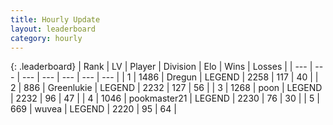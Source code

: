 ```yaml
---
title: Hourly Update
layout: leaderboard
category: hourly
---
```


{: .leaderboard}
| Rank | LV | Player | Division | Elo | Wins | Losses |
| --- | --- | --- | --- | --- | --- | --- |
| <span data-change="0">1</span> | 1486 | <span title="ID: 337810">Dregun</span> | LEGEND | <span data-change="0">2258</span> | <span data-change="0">117</span> | <span data-change="0">40</span> |
| <span data-change="1">2</span> | 886 | <span title="ID: 540">Greenlukie</span> | LEGEND | <span data-change="0">2232</span> | <span data-change="0">127</span> | <span data-change="0">56</span> |
| <span data-change="-1">3</span> | 1268 | <span title="ID: 540690">poon</span> | LEGEND | <span data-change="-25">2232</span> | <span data-change="2">96</span> | <span data-change="3">47</span> |
| <span data-change="0">4</span> | 1046 | <span title="ID: 652474">pookmaster21</span> | LEGEND | <span data-change="0">2230</span> | <span data-change="0">76</span> | <span data-change="0">30</span> |
| <span data-change="0">5</span> | 669 | <span title="ID: 740957">wuvea</span> | LEGEND | <span data-change="0">2220</span> | <span data-change="0">95</span> | <span data-change="0">64</span> |